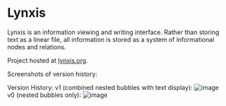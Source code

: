 # Lynxis
Lynxis is an information viewing and writing interface. Rather than storing text as a linear file, all information is stored as a system of informational nodes and relations.

Project hosted at [lynxis.org](http://lynxis.org/lynxis/resources/login.php).

Screenshots of version history:

Version History:
v1 (combined nested bubbles with text display):
![image](https://cloud.githubusercontent.com/assets/18433116/15915487/7b1c0dc0-2d9e-11e6-9036-056657bf7ef9.png)
v0 (nested bubbles only):
![image](https://cloud.githubusercontent.com/assets/18433116/15207649/4a486f68-17dc-11e6-83a6-478460995392.png)
